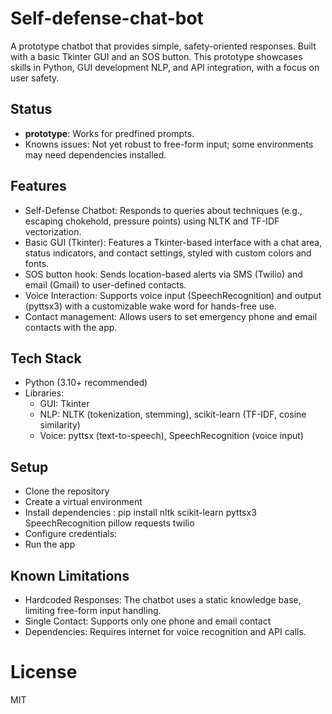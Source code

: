# Self-defense-chat-bot
A prototype chatbot that provides simple, safety-oriented responses. Built with a basic Tkinter GUI and an SOS button. This prototype showcases skills in Python, GUI development NLP, and API integration, with a focus on user safety.

## Status 
- **prototype**: Works for predfined prompts.
- Knowns issues: Not yet robust to free-form input; some environments may need dependencies installed.

## Features 
- Self-Defense Chatbot: Responds to queries about techniques (e.g., escaping chokehold, pressure points) using NLTK and TF-IDF vectorization.
- Basic GUI (Tkinter): Features a Tkinter-based interface with a chat area, status indicators, and contact settings, styled with custom colors and fonts.
- SOS button hook: Sends location-based alerts via SMS (Twilio) and email (Gmail) to user-defined contacts.
- Voice Interaction: Supports voice input (SpeechRecognition) and output (pyttsx3) with a customizable wake word for hands-free use.
- Contact management: Allows users to set emergency phone and email contacts with the app.

## Tech Stack 
- Python (3.10+ recommended)
- Libraries:
  - GUI: Tkinter
  - NLP: NLTK (tokenization, stemming), scikit-learn (TF-IDF, cosine similarity)
  - Voice: pyttsx (text-to-speech), SpeechRecognition (voice input)

## Setup
- Clone the repository
- Create a virtual environment
- Install dependencies : pip install nltk scikit-learn pyttsx3 SpeechRecognition pillow requests twilio
- Configure credentials:
- Run the app

## Known Limitations
- Hardcoded Responses: The chatbot uses a static knowledge base, limiting free-form input handling.
- Single Contact: Supports only one phone and email contact
- Dependencies: Requires internet for voice recognition and API calls.

# License
MIT 
